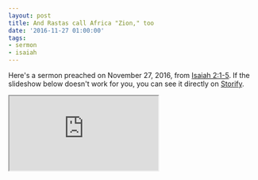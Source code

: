 ```yaml
---
layout: post
title: And Rastas call Africa "Zion," too
date: '2016-11-27 01:00:00'
tags:
- sermon
- isaiah
---
```


Here's a sermon preached on November 27, 2016, from [Isaiah 2:1-5](http://bible.oremus.org/?ql=347294738). If the slideshow below doesn't work for you, you can see it directly on [Storify](http://storify.com/pastordan/still-later-zion-became-utah).

<div><iframe src="http://storify.com/pastordan/still-later-zion-became-utah.html"></iframe></div>